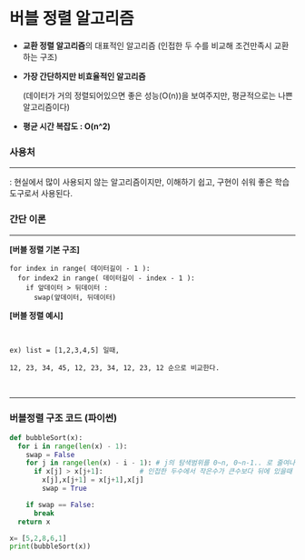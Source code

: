 # 버블 정렬 알고리즘

- **교환 정렬 알고리즘**의 대표적인 알고리즘 (인접한 두 수를 비교해 조건만족시 교환하는 구조)



- **가장 간단하지만 비효율적인 알고리즘**
  
  (데이터가 거의 정렬되어있으면 좋은 성능(O(n))을 보여주지만, 평균적으로는 나쁜 알고리즘이다)
  
- **평균 시간 복잡도 : O(n^2)**

  


### 사용처
---
: 현실에서 많이 사용되지 않는 알고리즘이지만, 이해하기 쉽고, 구현이 쉬워 좋은 학습도구로서 사용된다.



### 간단 이론

---
**[버블 정렬 기본 구조]**

```
for index in range( 데이터길이 - 1 ):
  for index2 in range( 데이터길이 - index - 1 ):
    if 앞데이터 > 뒤데이터 :
      swap(앞데이터, 뒤데이터)
```

**[버블 정렬 예시]**

```text


ex) list = [1,2,3,4,5] 일때,

12, 23, 34, 45, 12, 23, 34, 12, 23, 12 순으로 비교한다.
```

<br>

----

### 버블정렬 구조 코드 (파이썬)

```python
def bubbleSort(x):
  for i in range(len(x) - 1):
    swap = False
    for j in range(len(x) - i - 1): # j의 탐색범위를 0~n, 0~n-1.. 로 줄여나간다.
      if x[j] > x[j+1]:         # 인접한 두수에서 작은수가 큰수보다 뒤에 있을때
        x[j],x[j+1] = x[j+1],x[j]
        swap = True

    if swap == False:
      break
  return x

x= [5,2,8,6,1]
print(bubbleSort(x))
```





